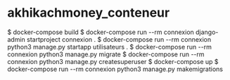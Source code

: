 # akhikachmoney_conteneur
$ docker-compose build
$ docker-compose run --rm connexion django-admin startproject connexion .
$ docker-compose run --rm connexion python3 manage.py startapp utilisateurs .
$ docker-compose run --rm connexion python3 manage.py migrate
$ docker-compose run --rm connexion python3 manage.py createsuperuser
$ docker-compose up
$ docker-compose run --rm connexion python3 manage.py makemigrations
### 
